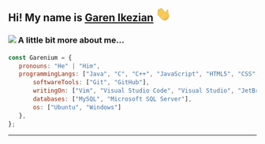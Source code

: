 <!--
**Garenium/Garenium** is a ✨ _special_ ✨ repository because its `README.md` (this file) appears on your GitHub profile.
-->


<h2 align="left">Hi! My name is <a href="https://www.linkedin.com/in/gikezian" target="_blank" rel="noopener noreferrer">Garen Ikezian</a> <img src="https://raw.githubusercontent.com/ABSphreak/ABSphreak/master/gifs/Hi.gif" height="30" />
 
 
### <img src="https://media.giphy.com/media/VgCDAzcKvsR6OM0uWg/giphy.gif" width="50"> A little bit more about me...   

 ```javascript
const Garenium = {
    pronouns: "He" | "Him",
    programmingLangs: ["Java", "C", "C++", "JavaScript", "HTML5", "CSS", "JSON", "Lisp", "PHP"],
        softwareTools: ["Git", "GitHub"],
        writingOn: ["Vim", "Visual Studio Code", "Visual Studio", "JetBrains", "Eclipse Ide", "Notepad++"],
        databases: ["MySQL", "Microsoft SQL Server"],
        os: ["Ubuntu", "Windows"]
    },
};
```
 
 ---
 
<!-- ![Profile Views](https://komarev.com/ghpvc/?username=Garenium&style=flat-square) -->

<!-- ![Lines of code](https://img.shields.io/badge/From%20Hello%20World%20I%27ve%20Written-2.9%20million%20lines%20of%20code-blue) -->
 
 
<!--START_SECTION:waka-->
<!--END_SECTION:waka-->
